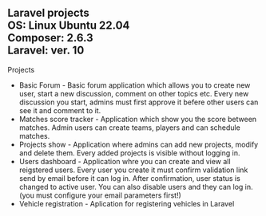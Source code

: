 Laravel projects  
OS: Linux Ubuntu 22.04  
Composer: 2.6.3  
Laravel: ver. 10  
---------------------------------------------------------------------  
Projects  
- Basic Forum - Basic forum application which allows you to create new user, start a new discussion, comment on other topics etc. Every new discussion you start, 
admins must first approve it befere other users can see it and comment to it.  
- Matches score tracker - Application which show you the score between matches. Admin users can create teams, players and can schedule matches.  
- Projects show - Application where admins can add new projects, modify and delete them. Every added projects is visible without logging in.  
- Users dashboard - Application whre you can create and view all reigstered users. Every user you create it must confirm validation link send by email before it can log in. After confirmation, user status is changed to active user. You can also disable users and they can log in.(you must configure your email parameters first!)  
- Vehicle registration - Aplication for registering vehicles in Laravel  

